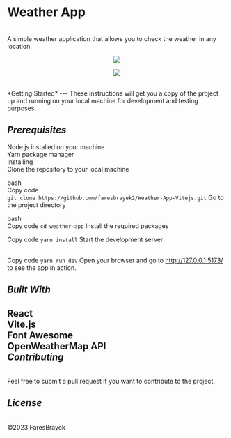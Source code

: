 <h1>Weather App</h1><br>
A simple weather application that allows you to check the weather in any location.<br>
<p align="center">
  <img src="https://i.ibb.co/yX8ChVg/image.png" />
</p>
<p align="center">
  <img src="https://i.ibb.co/R76qPR8/image.png" />
</p>
<br>
*Getting Started*
---
These instructions will get you a copy of the project up and running on your local machine for development and testing purposes.

*Prerequisites*
---
Node.js installed on your machine<br>
Yarn package manager<br>
Installing<br>
Clone the repository to your local machine

bash<br>
Copy code<br>
```git clone https://github.com/faresbrayek2/Weather-App-Vitejs.git```
Go to the project directory

bash<br>
Copy code
```cd weather-app```
Install the required packages

Copy code
```yarn install```
Start the development server

<br>Copy code
```yarn run dev```
Open your browser and go to http://127.0.0.1:5173/ to see the app in action.

*Built With*
------
React<br>
Vite.js<br>
Font Awesome<br>
OpenWeatherMap API<br>
*Contributing*
---
<br>Feel free to submit a pull request if you want to contribute to the project.

*License*
---
<br>©2023 FaresBrayek


